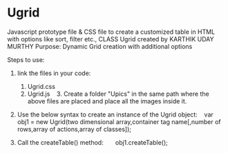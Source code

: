 # Ugrid
Javascript prototype file &amp; CSS file to create a customized table in HTML with options like sort, filter etc.,
CLASS Ugrid created by KARTHIK UDAY MURTHY
Purpose: Dynamic Grid creation with additional options

Steps to use:

1. link the files in your code:
    1. Ugrid.css
    2. Ugrid.js
    3. Create a folder "Upics" in the same path where the above files are placed and place all the images inside it.
    
2. Use the below syntax to create an instance of the Ugrid object:
    var obj1 = new Ugrid(two dimensional array,container tag name[,number of rows,array of actions,array of classes]);
    
3. Call the createTable() method:
        obj1.createTable();
